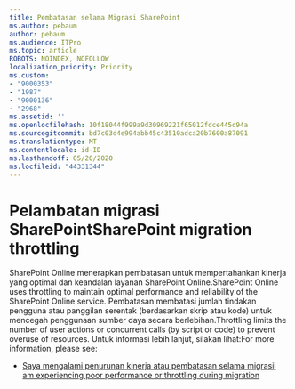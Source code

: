 ```yaml
---
title: Pembatasan selama Migrasi SharePoint
ms.author: pebaum
author: pebaum
ms.audience: ITPro
ms.topic: article
ROBOTS: NOINDEX, NOFOLLOW
localization_priority: Priority
ms.custom:
- "9000353"
- "1987"
- "9000136"
- "2968"
ms.assetid: ''
ms.openlocfilehash: 10f18044f999a9d30969221f65012fdce445d94a
ms.sourcegitcommit: bd7c03d4e994abb45c43510adca20b7600a87091
ms.translationtype: MT
ms.contentlocale: id-ID
ms.lasthandoff: 05/20/2020
ms.locfileid: "44331344"
---
```

# <a name="sharepoint-migration-throttling"></a><span data-ttu-id="dc956-102">Pelambatan migrasi SharePoint</span><span class="sxs-lookup"><span data-stu-id="dc956-102">SharePoint migration throttling</span></span>

<span data-ttu-id="dc956-103">SharePoint Online menerapkan pembatasan untuk mempertahankan kinerja yang optimal dan keandalan layanan SharePoint Online.</span><span class="sxs-lookup"><span data-stu-id="dc956-103">SharePoint Online uses throttling to maintain optimal performance and reliability of the SharePoint Online service.</span></span> <span data-ttu-id="dc956-104">Pembatasan membatasi jumlah tindakan pengguna atau panggilan serentak (berdasarkan skrip atau kode) untuk mencegah penggunaan sumber daya secara berlebihan.</span><span class="sxs-lookup"><span data-stu-id="dc956-104">Throttling limits the number of user actions or concurrent calls (by script or code) to prevent overuse of resources.</span></span> <span data-ttu-id="dc956-105">Untuk informasi lebih lanjut, silakan lihat:</span><span class="sxs-lookup"><span data-stu-id="dc956-105">For more information, please see:</span></span>

- [<span data-ttu-id="dc956-106">Saya mengalami penurunan kinerja atau pembatasan selama migrasi</span><span class="sxs-lookup"><span data-stu-id="dc956-106">I am experiencing poor performance or throttling during migration</span></span>](https://docs.microsoft.com/sharepointmigration/sharepoint-online-and-onedrive-migration-speed#faq-and-troubleshooting)
